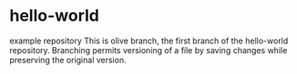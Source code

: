 # hello-world
example repository
This is olive branch, the first branch of the hello-world repository. Branching permits versioning of a file by saving changes while preserving the original version.
